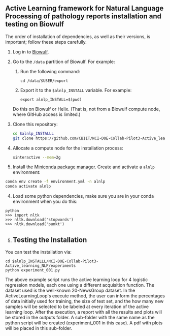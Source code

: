 ## Active Learning framework for Natural Language Processing of pathology reports installation and testing on Biowulf

The order of installation of dependencies, as well as their versions, is important; follow these steps carefully.

1. Log in to [Biowulf](https://hpc.nih.gov/docs/connect.html). 

2. Go to the `/data` partition of Biowulf. For example: 

   1. Run the following command:
   
      ```cd /data/$USER/export```
   
   2. Export it to the `$alnlp_INSTALL` variable. For example: 
   
      ```export alnlp_INSTALL=$(pwd)```

   Do this on Biowulf or Helix. (That is, not from a Biowulf compute node, where GitHub access is limited.)
 
3. Clone this repository: 

   ```bash
   cd $alnlp_INSTALLL
   git clone https://github.com/CBIIT/NCI-DOE-Collab-Pilot3-Active_learning_NLP.git
   ```
2. Allocate a compute node for the installation process:

   ```bash
   sinteractive --mem=2g
   ```
3. Install the [Miniconda package manager](https://docs.conda.io/en/latest/miniconda.html). Create and activate a `alnlp` environment:

 ```bash
conda env create -f environment.yml -n alnlp
conda activate alnlp
 ```

4. Load some python dependencies, make sure you are in your conda environment when you do this:
```
python
>>> import nltk
>>> nltk.download('stopwords')
>>> nltk.download('punkt')
```

5. ## Testing the Installation

You can test the installation via:

```
cd $alnlp_INSTALLL/NCI-DOE-Collab-Pilot3-Active_learning_NLP/experiments
python experiment_001.py
```
The above example script runs the active learning loop for 4 logistic regression models, each one using a different acquisition function. The dataset used is the well-known 20-NewsGroup dataset. In the ActiveLearningLoop's execute method, the user can inform the percentages of data initially used for training, the size of test set, and the how many new samples will be selected to be labeled at every iteration of the active learning loop. After the execution, a report with all the results and plots will be stored in the outputs folder. A sub-folder with the same name as the python script will be created (experiment_001 in this case). A pdf with plots will be placed in this sub-folder.


